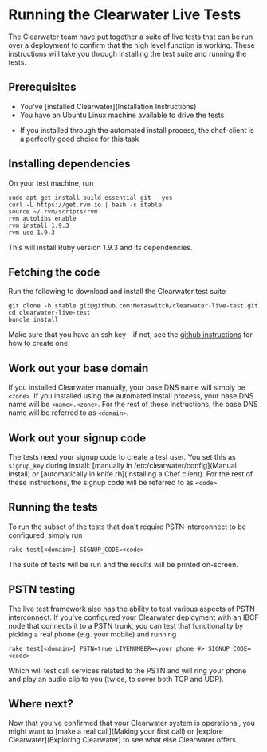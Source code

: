 # Running the Clearwater Live Tests

The Clearwater team have put together a suite of live tests that can be run over a deployment to confirm that the high level function is working.  These instructions will take you through installing the test suite and running the tests.

## Prerequisites

* You've [installed Clearwater](Installation Instructions)
* You have an Ubuntu Linux machine available to drive the tests
 - If you installed through the automated install process, the chef-client is a perfectly good choice for this task

## Installing dependencies

On your test machine, run

    sudo apt-get install build-essential git --yes
    curl -L https://get.rvm.io | bash -s stable
    source ~/.rvm/scripts/rvm
    rvm autolibs enable
    rvm install 1.9.3
    rvm use 1.9.3

This will install Ruby version 1.9.3 and its dependencies.

## Fetching the code

Run the following to download and install the Clearwater test suite

    git clone -b stable git@github.com:Metaswitch/clearwater-live-test.git
    cd clearwater-live-test
    bundle install

Make sure that you have an ssh key - if not, see the [github instructions](https://help.github.com/articles/generating-ssh-keys) for how to create one.

## Work out your base domain

If you installed Clearwater manually, your base DNS name will simply be `<zone>`. If you installed using the automated install process, your base DNS name will be `<name>.<zone>`. For the rest of these instructions, the base DNS name will be referred to as `<domain>`.

## Work out your signup code

The tests need your signup code to create a test user.
You set this as `signup_key` during install:
[manually in /etc/clearwater/config](Manual Install)
or [automatically in knife.rb](Installing a Chef client). For the rest of these instructions, the
signup code will be referred to as `<code>`.

## Running the tests

To run the subset of the tests that don't require PSTN interconnect to be configured, simply run

    rake test[<domain>] SIGNUP_CODE=<code>

The suite of tests will be run and the results will be printed on-screen.

## PSTN testing

The live test framework also has the ability to test various aspects of PSTN interconnect.  If you've configured your Clearwater deployment with an IBCF node that connects it to a PSTN trunk, you can test that functionality by picking a real phone (e.g. your mobile) and running

    rake test[<domain>] PSTN=true LIVENUMBER=<your phone #> SIGNUP_CODE=<code>

Which will test call services related to the PSTN and will ring your phone and play an audio clip to you (twice, to cover both TCP and UDP).

## Where next?

Now that you've confirmed that your Clearwater system is operational, you might want to [make a real call](Making your first call) or [explore Clearwater](Exploring Clearwater) to see what else Clearwater offers.